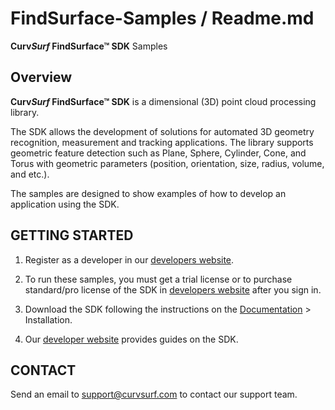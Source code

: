 # FindSurface-Samples / Readme.md
**Curv*Surf* FindSurface™ SDK** Samples

Overview
--------

**Curv*Surf* FindSurface™ SDK** is a dimensional (3D) point cloud processing library.

The SDK allows the development of solutions for automated 3D geometry recognition, measurement and tracking applications. The library supports geometric feature detection such as Plane, Sphere, Cylinder, Cone, and Torus with geometric parameters (position, orientation, size, radius, volume, and etc.).

The samples are designed to show examples of how to develop an application using the SDK.


GETTING STARTED
---------------

1. Register as a developer in our [developers website](https://developers.curvsurf.com/register.jsp).

2. To run these samples, you must get a trial license or to purchase standard/pro license of the SDK in [developers website](https://developers.curvsurf.com/) after you sign in.

3. Download the SDK following the instructions on the [Documentation](https://developers.curvsurf.com/documentation.jsp) > Installation.

4. Our [developer website](https://developers.curvsurf.com/documentation.jsp) provides guides on the SDK.


CONTACT
-------

Send an email to support@curvsurf.com to contact our support team.
